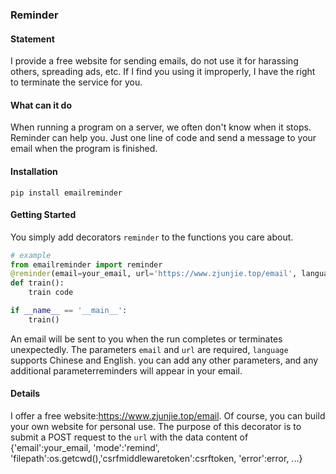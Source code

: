 ### Reminder

#### Statement
I provide a free website for sending emails, do not use it for harassing others, spreading ads, etc. If I find you using it improperly, I have the right to terminate the service for you.  

#### What can it do
When running a program on a server, we often don't know when it stops.  Reminder can help you.  Just one line of code and send a message to your email when the program is finished.  

#### Installation
```shell
pip install emailreminder
```

#### Getting Started
You simply add decorators `reminder` to the functions you care about.
```python
# example
from emailreminder import reminder
@reminder(email=your_email, url='https://www.zjunjie.top/email', language='Chinese')
def train():
    train code

if __name__ == '__main__':
    train()
```
An email will be sent to you when the run completes or terminates unexpectedly.  The parameters `email` and `url` are required, `language` supports Chinese and English. you can add any other parameters, and any additional parameterreminders will appear in your email.  

#### Details
I offer a free website:https://www.zjunjie.top/email. Of course, you can build your own website for personal use.
The purpose of this decorator is to submit a POST request to the `url` with the data content of {'email':your_email, 'mode':'remind', 'filepath':os.getcwd(),'csrfmiddlewaretoken':csrftoken, 'error':error, ...}
